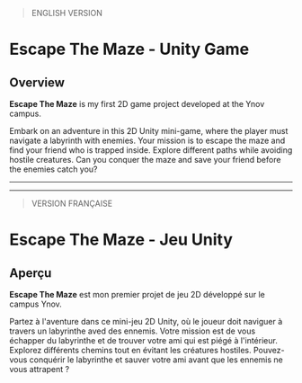 > ENGLISH VERSION
# Escape The Maze - Unity Game

## Overview

**Escape The Maze** is my first 2D game project developed at the Ynov campus.

Embark on an adventure in this 2D Unity mini-game, where the player must navigate a labyrinth with enemies. Your mission is to escape the maze and find your friend who is trapped inside. Explore different paths while avoiding hostile creatures. Can you conquer the maze and save your friend before the enemies catch you?

---
---
> VERSION FRANÇAISE 
# Escape The Maze - Jeu Unity

## Aperçu

**Escape The Maze** est mon premier projet de jeu 2D développé sur le campus Ynov.

Partez à l'aventure dans ce mini-jeu 2D Unity, où le joueur doit naviguer à travers un labyrinthe aved des ennemis. Votre mission est de vous échapper du labyrinthe et de trouver votre ami qui est piégé à l'intérieur. Explorez différents chemins tout en évitant les créatures hostiles. Pouvez-vous conquérir le labyrinthe et sauver votre ami avant que les ennemis ne vous attrapent ?
